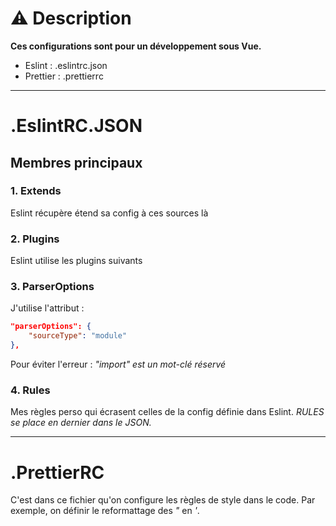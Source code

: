 # ⚠️ Description 

**Ces configurations sont pour un développement sous Vue.**
- Eslint : .eslintrc.json
- Prettier : .prettierrc



---


# .EslintRC.JSON

## Membres principaux

### 1. Extends
Eslint récupère étend sa config à ces sources là

### 2. Plugins
Eslint utilise les plugins suivants 

### 3. ParserOptions
J'utilise l'attribut : 
```json
"parserOptions": {
    "sourceType": "module" 
},
```
Pour éviter l'erreur : *"import" est un mot-clé réservé*


### 4. Rules
Mes règles perso qui écrasent celles de la config définie dans Eslint.
*RULES se place en dernier dans le JSON.*


---

# .PrettierRC

C'est dans ce fichier qu'on configure les règles de style dans le code.
Par exemple, on définir le reformattage des *"* en *'*.